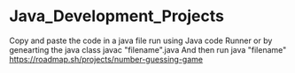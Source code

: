# Java_Development_Projects

Copy and paste the code in a java file 
run using Java code Runner or by genearting the java class javac "filename".java
And then run java "filename"
https://roadmap.sh/projects/number-guessing-game
